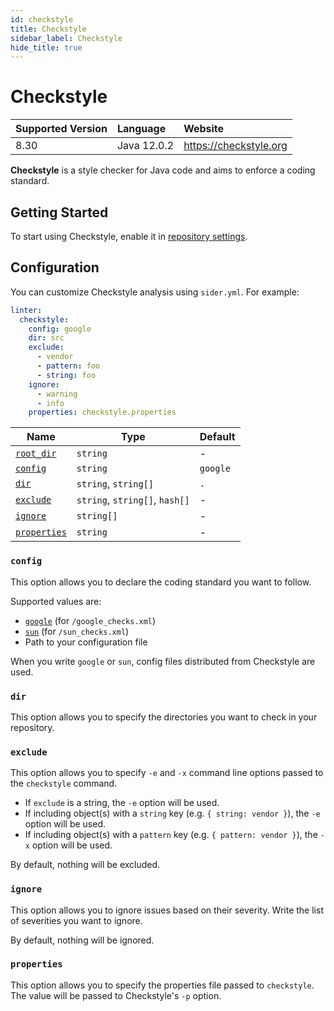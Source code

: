 ```yaml
---
id: checkstyle
title: Checkstyle
sidebar_label: Checkstyle
hide_title: true
---
```


# Checkstyle

| Supported Version | Language    | Website                |
| :---------------- | :---------- | :--------------------- |
| 8.30              | Java 12.0.2 | https://checkstyle.org |

**Checkstyle** is a style checker for Java code and aims to enforce a coding standard.

## Getting Started

To start using Checkstyle, enable it in [repository settings](../../getting-started/repository-settings.md).

## Configuration

You can customize Checkstyle analysis using `sider.yml`. For example:

```yaml
linter:
  checkstyle:
    config: google
    dir: src
    exclude:
      - vendor
      - pattern: foo
      - string: foo
    ignore:
      - warning
      - info
    properties: checkstyle.properties
```

| Name                                                                        | Type                           | Default  |
| --------------------------------------------------------------------------- | ------------------------------ | -------- |
| [`root_dir`](../../getting-started/custom-configuration.md#root_dir-option) | `string`                       | -        |
| [`config`](#config)                                                         | `string`                       | `google` |
| [`dir`](#dir)                                                               | `string`, `string[]`           | `.`      |
| [`exclude`](#exclude)                                                       | `string`, `string[]`, `hash[]` | -        |
| [`ignore`](#ignore)                                                         | `string[]`                     | -        |
| [`properties`](#properties)                                                 | `string`                       | -        |

### `config`

This option allows you to declare the coding standard you want to follow.

Supported values are:

- [`google`](https://checkstyle.org/google_style.html) (for `/google_checks.xml`)
- [`sun`](https://checkstyle.org/sun_style.html) (for `/sun_checks.xml`)
- Path to your configuration file

When you write `google` or `sun`, config files distributed from Checkstyle are used.

### `dir`

This option allows you to specify the directories you want to check in your repository.

### `exclude`

This option allows you to specify `-e` and `-x` command line options passed to the `checkstyle` command.

- If `exclude` is a string, the `-e` option will be used.
- If including object(s) with a `string` key (e.g. `{ string: vendor }`), the `-e` option will be used.
- If including object(s) with a `pattern` key (e.g. `{ pattern: vendor }`), the `-x` option will be used.

By default, nothing will be excluded.

### `ignore`

This option allows you to ignore issues based on their severity. Write the list of severities you want to ignore.

By default, nothing will be ignored.

### `properties`

This option allows you to specify the properties file passed to `checkstyle`. The value will be passed to Checkstyle's `-p` option.
